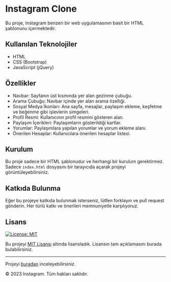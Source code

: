 # Instagram Clone

Bu proje, Instagram benzeri bir web uygulamasının basit bir HTML şablonunu içermektedir.

## Kullanılan Teknolojiler

- HTML
- CSS (Bootstrap)
- JavaScript (jQuery)

## Özellikler

- Navbar: Sayfanın üst kısmında yer alan gezinme çubuğu.
- Arama Çubuğu: Navbar içinde yer alan arama özelliği.
- Sosyal Medya İkonları: Ana sayfa, mesajlar, paylaşım ekleme, keşfetme ve beğenme gibi işlevlerin simgeleri.
- Profil Resmi: Kullanıcının profil resmini gösteren alan.
- Paylaşım İçerikleri: Paylaşımların gösterildiği kartlar.
- Yorumlar: Paylaşımlara yapılan yorumlar ve yorum ekleme alanı.
- Önerilen Hesaplar: Kullanıcılara önerilen hesaplar listesi.

## Kurulum

Bu proje sadece bir HTML şablonudur ve herhangi bir kurulum gerektirmez. Sadece `index.html` dosyasını bir tarayıcıda açarak projeyi görüntüleyebilirsiniz.

## Katkıda Bulunma

Eğer bu projeye katkıda bulunmak isterseniz, lütfen forklayın ve pull request gönderin. Her türlü katkı ve önerileri memnuniyetle karşılıyoruz.

## Lisans

[![License: MIT](https://img.shields.io/badge/License-MIT-yellow.svg)](https://opensource.org/licenses/MIT)

Bu projeyi [MIT Lisansı](https://opensource.org/licenses/MIT) altında lisansladık. Lisansın tam açıklamasını burada bulabilirsiniz.

---

Projeyi [buradan](index.html) inceleyebilirsiniz.

© 2023 Instagram. Tüm hakları saklıdır.
